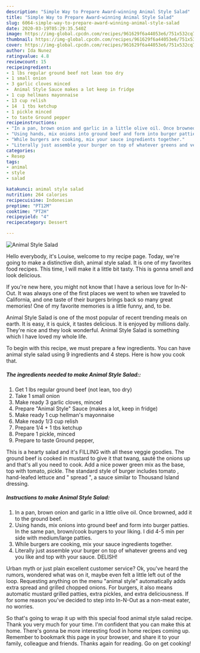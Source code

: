 ```yaml
---
description: "Simple Way to Prepare Award-winning Animal Style Salad"
title: "Simple Way to Prepare Award-winning Animal Style Salad"
slug: 6064-simple-way-to-prepare-award-winning-animal-style-salad
date: 2020-03-19T05:29:35.540Z
image: https://img-global.cpcdn.com/recipes/961629f6a44053e6/751x532cq70/animal-style-salad-recipe-main-photo.jpg
thumbnail: https://img-global.cpcdn.com/recipes/961629f6a44053e6/751x532cq70/animal-style-salad-recipe-main-photo.jpg
cover: https://img-global.cpcdn.com/recipes/961629f6a44053e6/751x532cq70/animal-style-salad-recipe-main-photo.jpg
author: Ida Nunez
ratingvalue: 4.8
reviewcount: 15
recipeingredient:
- 1 lbs regular ground beef not lean too dry
- 1 small onion
- 3 garlic cloves minced
-  Animal Style Sauce makes a lot keep in fridge
- 1 cup hellmans mayonnaise
- 13 cup relish
- 14  1 tbs ketchup
- 1 pickle minced
- to taste Ground pepper
recipeinstructions:
- "In a pan, brown onion and garlic in a little olive oil. Once browned, add it to the ground beef."
- "Using hands, mix onions into ground beef and form into burger patties. In the same pan, brown/cook burgers to your liking. I did 4-5 min per side with medium/large patties."
- "While burgers are cooking, mix your sauce ingredients together."
- "Literally just assemble your burger on top of whatever greens and veg you like and top with your sauce. DELISH!"
categories:
- Resep
tags:
- animal
- style
- salad

katakunci: animal style salad
nutrition: 264 calories
recipecuisine: Indonesian
preptime: "PT12M"
cooktime: "PT2H"
recipeyield: "4"
recipecategory: Dessert

---
```



![Animal Style Salad](https://img-global.cpcdn.com/recipes/961629f6a44053e6/751x532cq70/animal-style-salad-recipe-main-photo.jpg)

Hello everybody, it's Louise, welcome to my recipe page. Today, we're going to make a distinctive dish, animal style salad. It is one of my favorites food recipes. This time, I will make it a little bit tasty. This is gonna smell and look delicious.

If you&#39;re new here, you might not know that I have a serious love for In-N-Out. It was always one of the first places we went to when we traveled to California, and one taste of their burgers brings back so many great memories! One of my favorite memories is a little funny, and, to be.

Animal Style Salad is one of the most popular of recent trending meals on earth. It is easy, it is quick, it tastes delicious. It is enjoyed by millions daily. They're nice and they look wonderful. Animal Style Salad is something which I have loved my whole life.


To begin with this recipe, we must prepare a few ingredients. You can have animal style salad using 9 ingredients and 4 steps. Here is how you cook that.

##### The ingredients needed to make Animal Style Salad::

1. Get 1 lbs regular ground beef (not lean, too dry)
1. Take 1 small onion
1. Make ready 3 garlic cloves, minced
1. Prepare  &#34;Animal Style&#34; Sauce (makes a lot, keep in fridge)
1. Make ready 1 cup hellman&#39;s mayonnaise
1. Make ready 1/3 cup relish
1. Prepare 1/4 + 1 tbs ketchup
1. Prepare 1 pickle, minced
1. Prepare to taste Ground pepper,


This is a hearty salad and it&#39;s FILLING with all these veggie goodies. The ground beef is cooked in mustard to give it that twang, sauté the onions up and that&#39;s all you need to cook. Add a nice power green mix as the base, top with tomato, pickle. The standard style of burger includes tomato , hand-leafed lettuce and &#34; spread &#34;, a sauce similar to Thousand Island dressing. 

##### Instructions to make Animal Style Salad:

1. In a pan, brown onion and garlic in a little olive oil. Once browned, add it to the ground beef.
1. Using hands, mix onions into ground beef and form into burger patties. In the same pan, brown/cook burgers to your liking. I did 4-5 min per side with medium/large patties.
1. While burgers are cooking, mix your sauce ingredients together.
1. Literally just assemble your burger on top of whatever greens and veg you like and top with your sauce. DELISH!


Urban myth or just plain excellent customer service? Ok, you&#39;ve heard the rumors, wondered what was on it, maybe even felt a little left out of the loop. Requesting anything on the menu &#34;animal style&#34; automatically adds extra spread and grilled chopped onions. For burgers, it also means automatic mustard grilled patties, extra pickles, and extra deliciousness. If for some reason you&#39;ve decided to step into In-N-Out as a non-meat eater, no worries. 

So that's going to wrap it up with this special food animal style salad recipe. Thank you very much for your time. I'm confident that you can make this at home. There's gonna be more interesting food in home recipes coming up. Remember to bookmark this page in your browser, and share it to your family, colleague and friends. Thanks again for reading. Go on get cooking!
